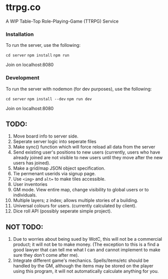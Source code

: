 # ttrpg.co
A WIP Table-Top Role-Playing-Game (TTRPG) Service

### Installation

To run the server, use the following:

`cd server`
`npm install`
`npm run`

Join on localhost:8080

### Development

To run the server with nodemon (for dev purposes), use the following:

`cd server`
`npm install --dev`
`npm run dev`

Join on localhost:8080


## TODO:

1. Move board info to server side.
2. Seperate server logic into seperate files
3. Make sync() function which will force reload all data from the server
4. Send existing user's positions to new users
(currently, users who have already joined are not visible to new users until they move after the new users has joined).
5. Make a grid/map JSON object specification.
6. Tie permenant userids via signup page.
7. Use `<img>` and `alt=` to make tiles accessible.
8. User inventories
9. GM mode. View entire map, change visibility to global users or to individuals.
10. Multiple layers; z index; allows multiple stories of a building.
11. Universal colours for users. (currently calculated by client).
12. Dice roll API (possibly seperate simple project).

## NOT TODO:

1. Due to worries about being sued by WotC, this will not be a commercial product; it will not be to make money.
(The exception to this is a find a good lawyer that can tell me what I can and cannot implement to make sure they don't come after me).
2. Integrate different game's mechanics.
Spells/items/etc should be handled by the GM,
although the items may be stored on the player using this program,
it will not automatically calculate anything for you.

